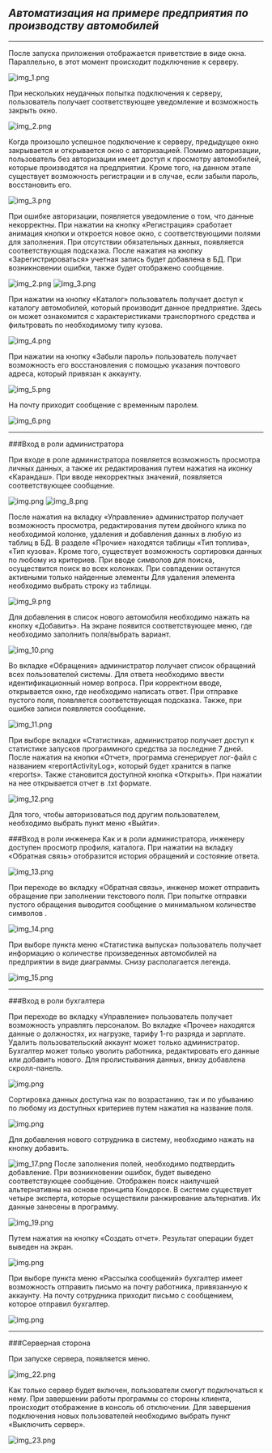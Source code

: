 ***Автоматизация на примере предприятия по производству автомобилей***
---
***
После запуска приложения отображается приветствие в виде окна.
Параллельно, в этот момент происходит подключение к серверу.

![img_1.png](z_imagesForMD/img_1.png)

При нескольких неудачных попытка подключения к серверу,
пользователь получает соответствующее уведомление и возможность закрыть
окно.

![img_2.png](z_imagesForMD/img_2.png)

Когда произошло успешное подключение к серверу, предыдущее окно
закрывается и открывается окно с авторизацией. Помимо авторизации,
пользователь без авторизации имеет доступ к просмотру автомобилей,
которые производятся на предприятии. Кроме того, на данном этапе
существует возможность регистрации и в случае, если забыли пароль,
восстановить его.

![img_3.png](z_imagesForMD/img_3.png)

При ошибке авторизации, появляется уведомление о том, что данные
некорректны.
При нажатии на кнопку «Регистрация» сработает анимация кнопки и
откроется новое окно, с соответствующими полями для заполнения. При
отсутствии обязательных данных, появляется соответствующая подсказка.
После нажатия на кнопку «Зарегистрироваться» учетная запись будет
добавлена в БД. При возникновении ошибки, также будет отображено
сообщение.

![img_2.png](z_imagesForMD/img_2_4.png)
![img_3.png](z_imagesForMD/img_3_5.png)

При нажатии на кнопку «Каталог» пользователь получает доступ к
каталогу автомобилей, который производит данное предприятие.
Здесь он может ознакомится с характеристиками транспортного средства и
фильтровать по необходимому типу кузова.

![img_4.png](z_imagesForMD/img_4.png)

При нажатии на кнопку «Забыли пароль» пользователь получает
возможность его восстановления c помощью указания почтового адреса,
который привязан к аккаунту.

![img_5.png](z_imagesForMD/img_5.png)

На почту приходит сообщение с временным паролем.

![img_6.png](z_imagesForMD/img_6.png)

***
###Вход в роли администратора

При входе в роле администратора появляется возможность просмотра
личных данных, а также их редактирования путем нажатия на
иконку «Карандаш». При вводе некорректных значений,
появляется соответствующее сообщение.

![img.png](z_imagesForMD/img_7.png)
![img_8.png](z_imagesForMD/img_8.png)

После нажатия на вкладку «Управление» администратор получает
возможность просмотра, редактирования путем двойного клика по
необходимой колонке, удаления и добавления данных в любую из таблиц в
БД. В разделе «Прочие» находятся таблицы «Тип топлива», «Тип кузова».
Кроме того, существует возможность сортировки данных по любому из
критериев. При вводе символов для поиска, осуществится поиск во всех
колонках. При совпадении останутся активными только найденные элементы 
Для удаления элемента необходимо выбрать строку из таблицы.

![img_9.png](z_imagesForMD/img_9.png)

Для добавления в список нового автомобиля необходимо нажать на
кнопку «Добавить». На экране появится соответствующее меню, где
необходимо заполнить поля/выбрать вариант.

![img_10.png](z_imagesForMD/img_10.png)

Во вкладке «Обращения» администратор получает список обращений
всех пользователей системы. Для ответа необходимо ввести
идентификационный номер вопроса. При корректном вводе, открывается
окно, где необходимо написать ответ. При отправке пустого
поля, появляется соответствующая подсказка. Также, при ошибке записи
появляется сообщение.

![img_11.png](z_imagesForMD/img_11.png)

При выборе вкладки «Статистика», администратор получает доступ к
статистике запусков программного средства за последние 7 дней. После нажатия на кнопки «Отчет», программа сгенерирует лог-файл с
названием «reportActivityLog», который будет хранится в папке «reports».
Также становится доступной кнопка «Открыть». При нажатии на нее
открывается отчет в .txt формате.

![img_12.png](z_imagesForMD/img_12.png)

Для того, чтобы авторизоваться под другим пользователем, необходимо
выбрать пункт меню «Выйти».


###Вход в роли инженера
Как и в роли администратора, инженеру доступен просмотр профиля,
каталога. При нажатии на вкладку «Обратная связь» отобразится история
обращений и состояние ответа.

![img_13.png](z_imagesForMD/img_13.png)

При переходе во вкладку «Обратная связь», инженер может отправить
обращение при заполнении текстового поля. При попытке отправки пустого
обращения выводится сообщение о минимальном количестве символов .

![img_14.png](z_imagesForMD/img_14.png)

При выборе пункта меню «Статистика выпуска» пользователь получает
информацию о количестве произведенных автомобилей на предприятии в виде
диаграммы. Снизу располагается легенда.

![img_15.png](z_imagesForMD/img_15.png)

***
###Вход в роли бухгалтера

При переходе во вкладку «Управление» пользователь получает
возможность управлять персоналом. Во вкладке «Прочее» находятся данные
о должностях, их нагрузке, тарифу 1-го разряда и зарплате.
Удалить пользовательский аккаунт может только администратор. Бухгалтер
может только уволить работника, редактировать его данные или добавить
нового. Для пролистывания данных, внизу добавлена скролл-панель.

![img.png](z_imagesForMD/img_16.png)

Сортировка данных доступна как по возрастанию, так и по убыванию по
любому из доступных критериев путем нажатия на название поля.

![img.png](z_imagesForMD/img_18.png)

Для добавления нового сотрудника в систему, необходимо нажать на
кнопку добавить.

![img_17.png](z_imagesForMD/img_17.png)
После заполнения полей, необходимо подтвердить добавление. При возникновении
ошибок, будет выведено соответствующее сообщение.
Отображен поиск наилучшей альтернативны на основе
принципа Кондорсе. В системе существует четыре эксперта, которые
осуществили ранжирование альтернатив. Их данные занесены в программу.

![img_19.png](z_imagesForMD/img_19.png)

Путем нажатия на кнопку «Создать отчет». Результат операции будет выведен
на экран.

![img.png](z_imagesForMD/img_20.png)

При выборе пункта меню «Рассылка сообщений» бухгалтер имеет
возможность отправить письмо на почту работника, привязанную к аккаунту.
На почту сотрудника приходит письмо с сообщением, которое отправил
бухгалтер.

![img.png](z_imagesForMD/img_21.png)

***
###Серверная сторона

При запуске сервера, появляется меню.

![img_22.png](z_imagesForMD/img_22.png)

Как только сервер будет включен, пользователи смогут подключаться к
нему. При завершении работы программы со стороны клиента, происходит
отображение в консоль об отключении. Для завершения подключения новых пользователей необходимо
выбрать пункт «Выключить сервер».

![img_23.png](z_imagesForMD/img_23.png)